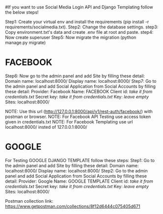 #If you want to use Social Media Login API and Django Templating follow the below steps!

Step1: Create your virtual env and install the requirements (pip install -r requirements/socialmedia.txt).
Step2: Change the database settings.
step3: Copy environment.txt's data and create .env file at root and paste.
step4: Now create superuser
Step5: Now migrate the migration (python manage.py migrate)

# FACEBOOK
Step6: Now go to the admin panel and add Site by filling these detail:
Domain name: localhost:8000/
Display name: localhost:8000/
Step7: Go to the admin panel and add Social Application from Social Accounts by filling these detail: 
Provider: Facebook
Name: FACEBOOK
Client id: *take it from credentials.txt* 
Secret key: *take it from credentials.txt*
Key: *leave empty*
Sites: localhost:8000/

NOTE: Use this url (http://127.0.0.1:8000/api/v1/rest-auth/facebook/) with postman or browser.
NOTE: For Facebook API Testing use access token given in credentials.txt
NOTE: For Facebook Templating use url localhost:8000/ insted of 127.0.0.1:8000/ 


# GOOGLE
For Testing GOOGLE DJANGO TEMPLATE follow these steps:
Step1: Go to the admin panel and add Site by filling these detail:
Domain name: localhost:8000/
Display name: localhost:8000/
Step2: Go to the admin panel and add Social Application from Social Accounts by filling these detail: 
Provider: Google
Name: GOOGLE TEMPLATE
Client id: *take it from credentials.txt* 
Secret key: *take it from credentials.txt*
Key: *leave empty*
Sites: localhost:8000/


Postman collection link: https://www.getpostman.com/collections/8f12d6444c075405d671